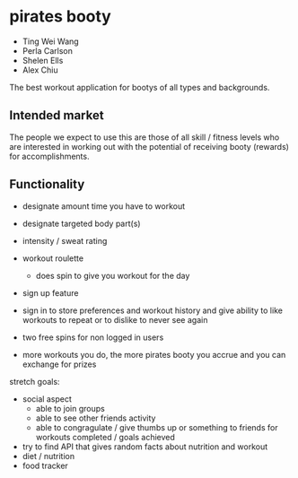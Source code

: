 # pirates booty

* Ting Wei Wang
* Perla Carlson
* Shelen Ells
* Alex Chiu

The best workout application for bootys of all types and backgrounds.
<!-- will revisit -->

## Intended market
The people we expect to use this are those of all skill / fitness levels who are interested in working out with the potential of receiving booty (rewards) for accomplishments.
<!-- will revisit -->

## Functionality

- designate amount time you have to workout
- designate targeted body part(s)
- intensity / sweat rating
- workout roulette
  - does spin to give you workout for the day

- sign up feature
- sign in to store preferences and workout history and give ability to like workouts to repeat or to dislike to never see again
- two free spins for non logged in users
- more workouts you do, the more pirates booty you accrue and you can exchange for prizes


stretch goals:
- social aspect
  - able to join groups
  - able to see other friends activity
  - able to congragulate / give thumbs up or something to friends for workouts completed / goals achieved
- try to find API that gives random facts about nutrition and workout
- diet / nutrition
- food tracker